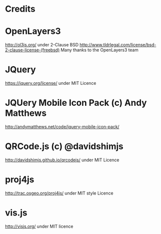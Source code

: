 Credits
=======

OpenLayers3
==========
http://ol3js.org/ under 2-Clause BSD
http://www.tldrlegal.com/license/bsd-2-clause-license-(freebsd)
Many thanks to the OpenLayers3 team

JQuery
======
https://jquery.org/license/ under MIT Licence

JQUery Mobile Icon Pack (c) Andy Matthews
========================================
http://andymatthews.net/code/jquery-mobile-icon-pack/

QRCode.js (c) @davidshimjs
==========================
http://davidshimjs.github.io/qrcodejs/ under MIT Licence

proj4js
====
http://trac.osgeo.org/proj4js/ under MIT style Licence

vis.js
===
http://visjs.org/ under MIT licence





